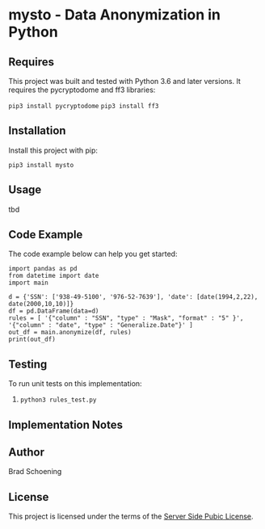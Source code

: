 
# mysto - Data Anonymization in Python


## Requires

This project was built and tested with Python 3.6 and later versions.  It requires the pycryptodome and ff3 libraries:

`pip3 install pycryptodome`
`pip3 install ff3`

## Installation

Install this project with pip:

`pip3 install mysto`

## Usage

tbd

## Code Example

The code example below can help you get started:

```python3
import pandas as pd
from datetime import date
import main 

d = {'SSN': ['938-49-5100', '976-52-7639'], 'date': [date(1994,2,22), date(2000,10,10)]}
df = pd.DataFrame(data=d)
rules = [ '{"column" : "SSN", "type" : "Mask", "format" : "5" }',  '{"column" : "date", "type" : "Generalize.Date"}' ]
out_df = main.anonymize(df, rules)
print(out_df)
```
## Testing

To run unit tests on this implementation:

  1. `python3 rules_test.py`

## Implementation Notes

## Author

Brad Schoening

## License

This project is licensed under the terms of the [Server Side Pubic License](https://www.mongodb.com/licensing/server-side-public-license).
